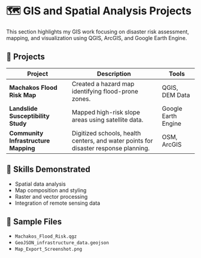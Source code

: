 # 🗺️ GIS and Spatial Analysis Projects

This section highlights my GIS work focusing on disaster risk assessment, mapping, and visualization using QGIS, ArcGIS, and Google Earth Engine.

## 🌋 Projects
| Project | Description | Tools |
|----------|--------------|-------|
| **Machakos Flood Risk Map** | Created a hazard map identifying flood-prone zones. | QGIS, DEM Data |
| **Landslide Susceptibility Study** | Mapped high-risk slope areas using satellite data. | Google Earth Engine |
| **Community Infrastructure Mapping** | Digitized schools, health centers, and water points for disaster response planning. | OSM, ArcGIS |

## 🧠 Skills Demonstrated
- Spatial data analysis  
- Map composition and styling  
- Raster and vector processing  
- Integration of remote sensing data

## 📎 Sample Files
- `Machakos_Flood_Risk.qgz`
- `GeoJSON_infrastructure_data.geojson`
- `Map_Export_Screenshot.png`

